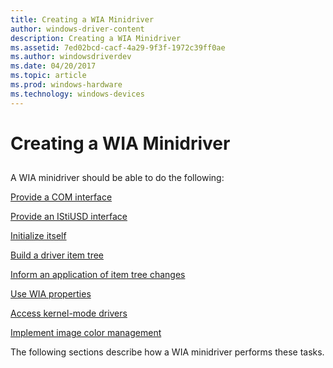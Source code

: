 ```yaml
---
title: Creating a WIA Minidriver
author: windows-driver-content
description: Creating a WIA Minidriver
ms.assetid: 7ed02bcd-cacf-4a29-9f3f-1972c39ff0ae
ms.author: windowsdriverdev
ms.date: 04/20/2017
ms.topic: article
ms.prod: windows-hardware
ms.technology: windows-devices
---
```


# Creating a WIA Minidriver


## <a href="" id="ddk-creating-a-wia-minidriver-si"></a>


A WIA minidriver should be able to do the following:

[Provide a COM interface](providing-a-com-interface.md)

[Provide an IStiUSD interface](providing-an-istiusd-interface.md)

[Initialize itself](initializing-the-wia-minidriver.md)

[Build a driver item tree](creating-the-wia-driver-item-tree.md)

[Inform an application of item tree changes](informing-an-application-of-item-tree-changes.md)

[Use WIA properties](using-wia-properties.md)

[Access kernel-mode drivers](accessing-kernel-mode-drivers-for-still-image-devices.md)

[Implement image color management](implementing-image-color-management.md)

The following sections describe how a WIA minidriver performs these tasks.

 

 




